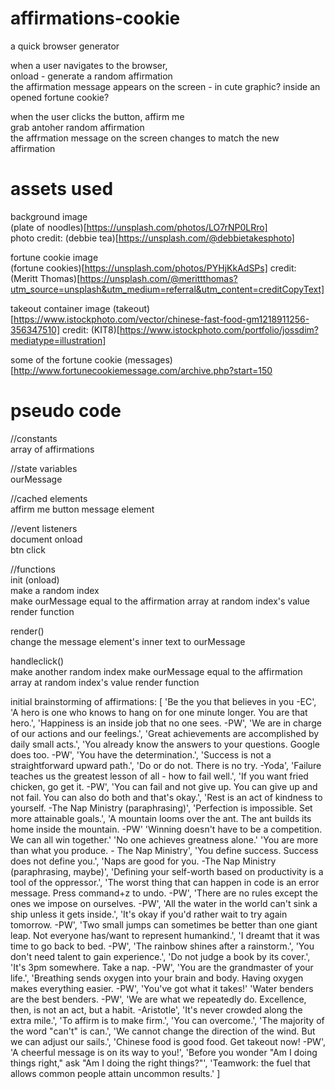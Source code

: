 # affirmations-cookie 
a quick browser generator  

when a user navigates to the browser,   
onload - generate a random affirmation  
the affirmation message appears on the screen - in cute graphic? inside an opened fortune cookie?  

when the user clicks the button, affirm me  
grab antoher random affirmation  
the affrmation message on the screen changes to match the new affirmation  


# assets used
background image  
(plate of noodles)[https://unsplash.com/photos/LO7rNP0LRro]  
photo credit: (debbie tea)[https://unsplash.com/@debbietakesphoto]  

fortune cookie image  
(fortune cookies)[https://unsplash.com/photos/PYHjKkAdSPs]
credit: (Meritt Thomas)[https://unsplash.com/@merittthomas?utm_source=unsplash&utm_medium=referral&utm_content=creditCopyText]

takeout container image
(takeout)[https://www.istockphoto.com/vector/chinese-fast-food-gm1218911256-356347510]
credit: (KIT8)[https://www.istockphoto.com/portfolio/jossdim?mediatype=illustration]

some of the fortune cookie (messages)[http://www.fortunecookiemessage.com/archive.php?start=150

# pseudo code
//constants  
array of affirmations  

//state variables  
ourMessage

//cached elements  
affirm me button
message element

//event listeners  
document onload  
btn  click  

//functions  
init (onload)  
make a random index  
make ourMessage equal to the affirmation array at random index's value
render function   

render()  
change the message element's inner text to ourMessage

handleclick()  
make another random index
make ourMessage equal to the affirmation array at random index's value
render function


initial brainstorming of affirmations: [
'Be the you that believes in you -EC',
'A hero is one who knows to hang on for one minute longer. You are that hero.',
'Happiness is an inside job that no one sees. -PW',
'We are in charge of our actions and our feelings.',
'Great achievements are accomplished by daily small acts.',
'You already know the answers to your questions. Google does too. -PW',
'You have the determination.',
'Success is not a straightforward upward path.',
'Do or do not. There is no try. -Yoda',
'Failure teaches us the greatest lesson of all - how to fail well.',
'If you want fried chicken, go get it. -PW',
'You can fail and not give up. You can give up and not fail. You can also do both and that's okay.',
'Rest is an act of kindness to yourself. -The Nap Ministry (paraphrasing)',
'Perfection is impossible. Set more attainable goals.',
'A mountain looms over the ant. The ant builds its home inside the mountain. -PW'
'Winning doesn\'t have to be a competition. We can all win together.'
'No one achieves greatness alone.'
'You are more than what you produce. - The Nap Ministry',
'You define success. Success does not define you.',
'Naps are good for you. -The Nap Ministry (paraphrasing, maybe)',
'Defining your self-worth based on productivity is a tool of the oppressor.',
'The worst thing that can happen in code is an error message. Press command+z to undo. -PW',
'There are no rules except the ones we impose on ourselves. -PW',
'All the water in the world can't sink a ship unless it gets inside.',
'It\'s okay if you\'d rather wait to try again tomorrow. -PW',
'Two small jumps can sometimes be better than one giant leap. Not everyone has/want to represent humankind.',
'I dreamt that it was time to go back to bed. -PW',
'The rainbow shines after a rainstorm.',
'You don\'t need talent to gain experience.',
'Do not judge a book by its cover.',
'It\'s 3pm somewhere. Take a nap. -PW',
'You are the grandmaster of your life.',
'Breathing sends oxygen into your brain and body. Having oxygen makes everything easier. -PW',
'You\'ve got what it takes!'
'Water benders are the best benders. -PW',
'We are what we repeatedly do. Excellence, then, is not an act, but a habit. -Aristotle',
'It\'s never crowded along the extra mile.',
'To affirm is to make firm.',
'You can overcome.',
'The majority of the word \"can\'t\" is can.',
'We cannot change the direction of the wind. But we can adjust our sails.',
'Chinese food is good food. Get takeout now! -PW',
'A cheerful message is on its way to you!',
'Before you wonder \"Am I doing things right,\" ask \"Am I doing the right things?\"', 
'Teamwork: the fuel that allows common people attain uncommon results.'
]


